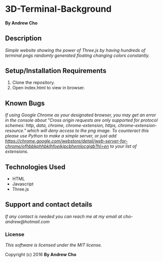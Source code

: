 # 3D-Terminal-Background

#### By Andrew Cho

## Description

_Simple website showing the power of Three.js by having hundreds of terminal pngs randomly generated floating changing colors constantly._


## Setup/Installation Requirements
1. Clone the repository.
2. Open index.html to view in browser.

## Known Bugs
_If using Google Chrome as your designated browser, you may get an error in the console about "Cross origin requests are only supported for protocol schemes: http, data, chrome, chrome-extension, https, chrome-extension-resource." which will deny access to the png image. To counteract this please use Python to make a simple server, or just add https://chrome.google.com/webstore/detail/web-server-for-chrome/ofhbbkphhbklhfoeikjpcbhemlocgigb?hl=en to your list of extensions._

## Technologies Used

* HTML
* Javascript
* Three.js

## Support and contact details
_If any contact is needed you can reach me at my email at cho-andrew@hotmail.com_

### License

*This software is licensed under the MIT license.*

Copyright (c) 2016 **By Andrew Cho**
